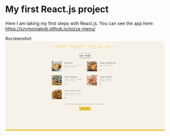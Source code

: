 # My first React.js project

Here I am taking my first steps with React.js.
You can see the app here: https://szymonjakob.github.io/pizza-menu/

#screenshot
![screenshot of pizza-menu app](https://raw.githubusercontent.com/szymonjakob/pizza-menu/main/public/screenshot.png)
